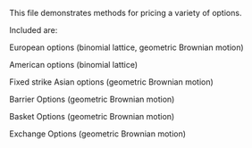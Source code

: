 This file demonstrates methods for pricing a variety of options.



Included are:

European options (binomial lattice, geometric Brownian motion)

American options (binomial lattice)

Fixed strike Asian options (geometric Brownian motion)

Barrier Options (geometric Brownian motion)

Basket Options (geometric Brownian motion)

Exchange Options (geometric Brownian motion)
